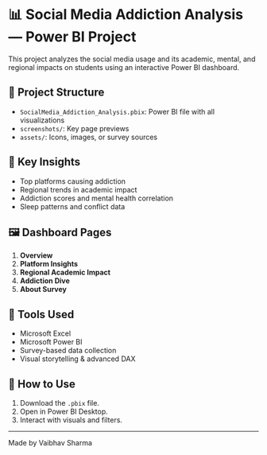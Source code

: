 

# 📊 Social Media Addiction Analysis — Power BI Project

This project analyzes the social media usage and its academic, mental, and regional impacts on students using an interactive Power BI dashboard.

## 📁 Project Structure

- `SocialMedia_Addiction_Analysis.pbix`: Power BI file with all visualizations
- `screenshots/`: Key page previews
- `assets/`: Icons, images, or survey sources

## 🧠 Key Insights

- Top platforms causing addiction
- Regional trends in academic impact
- Addiction scores and mental health correlation
- Sleep patterns and conflict data

## 🖼️ Dashboard Pages

1. **Overview**
2. **Platform Insights**
3. **Regional Academic Impact**
4. **Addiction Dive**
5. **About Survey**

## 🔧 Tools Used

- Microsoft Excel
- Microsoft Power BI
- Survey-based data collection
- Visual storytelling & advanced DAX

## 📌 How to Use

1. Download the `.pbix` file.
2. Open in Power BI Desktop.
3. Interact with visuals and filters.

---

Made by Vaibhav Sharma
